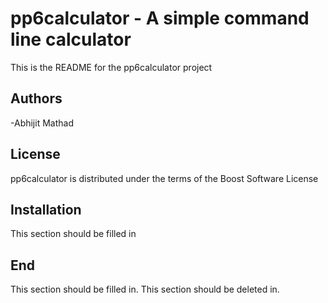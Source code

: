 pp6calculator - A simple command line calculator
================================================
This is the README for the pp6calculator project 

Authors
-------
-Abhijit Mathad

License
-------
pp6calculator is distributed under the terms of the Boost Software License

Installation
-------------
This section should be filled in

End
---------
This section should be filled in.
This section should be deleted in.
